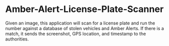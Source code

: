 # Amber-Alert-License-Plate-Scanner
Given an image, this application will scan for a license plate and run the number against a database of stolen vehicles and Amber Alerts. If there is a match, it sends the screenshot, GPS location, and timestamp to the authorities.
